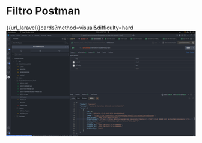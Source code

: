 # Filtro Postman 
{{url_laravel}}cards?method=visual&difficulty=hard
![POSTMAN](postmanNicolas.png)
